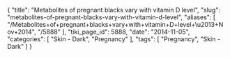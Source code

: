 {
    "title": "Metabolites of pregnant blacks vary with vitamin D level",
    "slug": "metabolites-of-pregnant-blacks-vary-with-vitamin-d-level",
    "aliases": [
        "/Metabolites+of+pregnant+blacks+vary+with+vitamin+D+level+\u2013+Nov+2014",
        "/5888"
    ],
    "tiki_page_id": 5888,
    "date": "2014-11-05",
    "categories": [
        "Skin - Dark",
        "Pregnancy"
    ],
    "tags": [
        "Pregnancy",
        "Skin - Dark"
    ]
}
